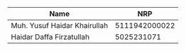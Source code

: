 | Name  | NRP |
| ------------- | ------------- |
| Muh. Yusuf Haidar Khairullah  | 5111942000022  |
| Haidar Daffa Firzatullah  | 5025231071  |

